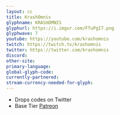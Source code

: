 ```yaml
---
layout: cc
title: KrashOmnis
glyphname: KRASHOMNIS
glyphurl: https://i.imgur.com/FTuPgI7.png
glyphwave: 7
youtube: https://youtube.com/krashomnis
twitch: https://twitch.tv/krashomnis
twitter: https://twitter.com/krashomnis
discord: 
other-site: 
primary-language: 
global-glyph-code: 
currently-partnered: 
stream-currency-needed-for-glyph: 
---
```

* Drops codes on Twitter
* Base Tier [Patreon](https://www.patreon.com/krashomnis)

